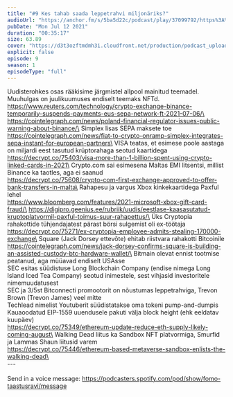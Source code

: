 ```yaml
---
title: "#9 Kes tahab saada leppetrahvi miljonäriks?"
audioUrl: "https://anchor.fm/s/5ba5d22c/podcast/play/37099792/https%3A%2F%2Fd3ctxlq1ktw2nl.cloudfront.net%2Fstaging%2F2021-6-12%2F2f07733a-4609-b5d7-1da2-6f036eaccdcf.m4a"
pubDate: "Mon Jul 12 2021"
duration: "00:35:17"
size: 63.89 
cover: "https://d3t3ozftmdmh3i.cloudfront.net/production/podcast_uploaded_episode400/15275939/15275939-1626095894805-8081bda67ed26.jpg"
explicit: false
episode: 9
season: 1
episodeType: "full"
---
```


Uudisterohkes osas rääkisime järgmistel allpool mainitud teemadel. Muuhulgas on juulikuumuses endiselt teemaks NFTd.\
https://www.reuters.com/technology/crypto-exchange-binance-temporarily-suspends-payments-eus-sepa-network-ft-2021-07-06/\
https://cointelegraph.com/news/poland-financial-regulator-issues-public-warning-about-binance/\
Simplex lisas SEPA maksete toe\
https://cointelegraph.com/news/fiat-to-crypto-onramp-simplex-integrates-sepa-instant-for-european-partners\
VISA teatas, et esimese poole aastaga on miljardi eest tasutud krüptorahaga seotud kaartidega\
https://decrypt.co/75403/visa-more-than-1-billion-spent-using-crypto-linked-cards-in-2021\
Crypto.com sai esimesena Maltas EMI litsentsi, millist Binance ka taotles, aga ei saanud\
https://decrypt.co/75608/crypto-com-first-exchange-approved-to-offer-bank-transfers-in-malta\
Rahapesu ja vargus Xbox kinkekaartidega Paxful lehel\
https://www.bloomberg.com/features/2021-microsoft-xbox-gift-card-fraud/\
https://digipro.geenius.ee/rubriik/uudis/eestlase-kaasasutatud-kruptoplatvormil-paxful-toimus-suur-rahapettus/\
Üks Cryptopia rahakottide tühjendajatest pärast börsi sulgemist oli ex-töötaja\
https://decrypt.co/75271/ex-cryptopia-employee-admits-stealing-170000-exchange\
Square (Jack Dorsey ettevõte) ehitab riistvara rahakotti Bitcoinile\
https://cointelegraph.com/news/jack-dorsey-confirms-square-is-building-an-assisted-custody-btc-hardware-wallet/\
Bitmain olevat ennist tootmise peatanud, aga müüavad endiselt USAsse\
SEC esitas süüdistuse Long Blockchain Company (endise nimega Long Island Iced Tea Company) seotud inimestele, sest vihjasid investoritele nimemuudatusest\
SEC ja 3/5st Bitconnecti promootorit on nõustumas leppetrahviga, Trevon Brown (Trevon James) veel mitte\
Techlead nimelist Youtuberit süüdistatakse oma tokeni pump-and-dumpis\
Kauaoodatud EIP-1559 uuendusele pakuti välja block height (ehk eeldatav kuupäev)\
https://decrypt.co/75349/ethereum-update-reduce-eth-supply-likely-coming-august\
Walking Dead liitus ka Sandbox NFT platvormiga, Smurfid ja Lammas Shaun liitusid varem\
https://decrypt.co/75446/ethereum-based-metaverse-sandbox-enlists-the-walking-dead\
\
--- \
\
Send in a voice message: https://podcasters.spotify.com/pod/show/fomo-taastusravi/message
